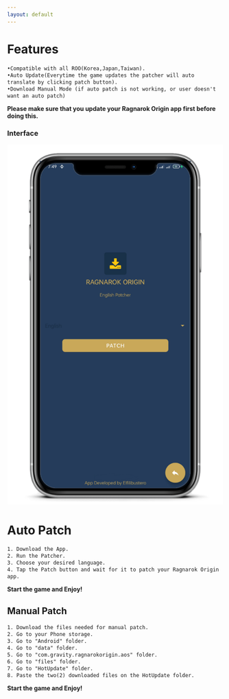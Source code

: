 ```yaml
---
layout: default
---
```


# Features

```
•Compatible with all ROO(Korea,Japan,Taiwan).
•Auto Update(Everytime the game updates the patcher will auto translate by clicking patch button).
•Download Manual Mode (if auto patch is not working, or user doesn't want an auto patch)
```

**Please make sure that you update your Ragnarok Origin app first before doing this.**


### Interface

![Phone](https://github.com/RO-ENPatcher/RO-ENPatcher.github.io/raw/main/assets/images/phone.png)

# Auto Patch

```
1. Download the App.
2. Run the Patcher.
3. Choose your desired language.
4. Tap the Patch button and wait for it to patch your Ragnarok Origin app.
```

**Start the game and Enjoy!**

## Manual Patch

```
1. Download the files needed for manual patch.
2. Go to your Phone storage.
3. Go to "Android" folder.
4. Go to "data" folder.
5. Go to "com.gravity.ragnarokorigin.aos" folder.
6. Go to "files" folder.
7. Go to "HotUpdate" folder.
8. Paste the two(2) downloaded files on the HotUpdate folder.
```

**Start the game and Enjoy!**

